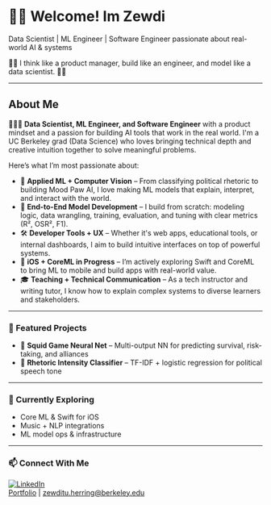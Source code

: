 # 👋🏽 Welcome! Im Zewdi 

Data Scientist | ML Engineer | Software Engineer passionate about real-world AI & systems

🧩🧠 I think like a product manager, build like an engineer, and model like a data scientist. 🧩🧠

---
## About Me

👩🏽‍💻 **Data Scientist, ML Engineer, and Software Engineer** with a product mindset and a passion for building AI tools that work in the real world. I'm a UC Berkeley grad (Data Science) who loves bringing technical depth and creative intuition together to solve meaningful problems.  

Here’s what I’m most passionate about:

- 🐾 **Applied ML + Computer Vision** – From classifying political rhetoric to building Mood Paw AI, I love making ML models that explain, interpret, and interact with the world.
- 🧠 **End-to-End Model Development** – I build from scratch: modeling logic, data wrangling, training, evaluation, and tuning with clear metrics (R², OSR², F1).
- 🛠️ **Developer Tools + UX** – Whether it's web apps, educational tools, or internal dashboards, I aim to build intuitive interfaces on top of powerful systems.
- 📱 **iOS + CoreML in Progress** – I’m actively exploring Swift and CoreML to bring ML to mobile and build apps with real-world value.
- 🎓 **Teaching + Technical Communication** – As a tech instructor and writing tutor, I know how to explain complex systems to diverse learners and stakeholders.

---

### 🔬 Featured Projects

- 🦑 **Squid Game Neural Net** – Multi-output NN for predicting survival, risk-taking, and alliances  
- 🧠 **Rhetoric Intensity Classifier** – TF-IDF + logistic regression for political speech tone  

---

### 🌱 Currently Exploring

- Core ML & Swift for iOS  
- Music + NLP integrations  
- ML model ops & infrastructure

---

### 📫 Connect With Me

[![LinkedIn](https://img.shields.io/badge/LinkedIn-blue?logo=linkedin)](https://linkedin.com/in/zewdi-herring)  
[Portfolio](https://zewdiherring.github.io) | zewditu.herring@berkeley.edu

